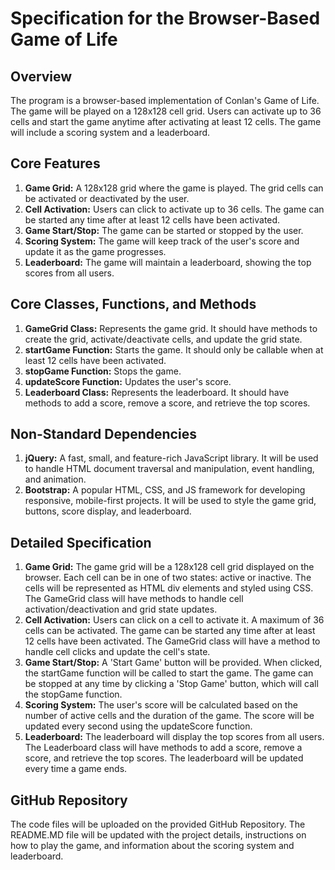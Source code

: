 # Specification for the Browser-Based Game of Life

## Overview
The program is a browser-based implementation of Conlan's Game of Life. The game will be played on a 128x128 cell grid. Users can activate up to 36 cells and start the game anytime after activating at least 12 cells. The game will include a scoring system and a leaderboard.

## Core Features
1. **Game Grid:** A 128x128 grid where the game is played. The grid cells can be activated or deactivated by the user.
2. **Cell Activation:** Users can click to activate up to 36 cells. The game can be started any time after at least 12 cells have been activated.
3. **Game Start/Stop:** The game can be started or stopped by the user.
4. **Scoring System:** The game will keep track of the user's score and update it as the game progresses.
5. **Leaderboard:** The game will maintain a leaderboard, showing the top scores from all users.

## Core Classes, Functions, and Methods
1. **GameGrid Class:** Represents the game grid. It should have methods to create the grid, activate/deactivate cells, and update the grid state.
2. **startGame Function:** Starts the game. It should only be callable when at least 12 cells have been activated.
3. **stopGame Function:** Stops the game.
4. **updateScore Function:** Updates the user's score.
5. **Leaderboard Class:** Represents the leaderboard. It should have methods to add a score, remove a score, and retrieve the top scores.

## Non-Standard Dependencies
1. **jQuery:** A fast, small, and feature-rich JavaScript library. It will be used to handle HTML document traversal and manipulation, event handling, and animation.
2. **Bootstrap:** A popular HTML, CSS, and JS framework for developing responsive, mobile-first projects. It will be used to style the game grid, buttons, score display, and leaderboard.

## Detailed Specification
1. **Game Grid:** The game grid will be a 128x128 cell grid displayed on the browser. Each cell can be in one of two states: active or inactive. The cells will be represented as HTML div elements and styled using CSS. The GameGrid class will have methods to handle cell activation/deactivation and grid state updates.
2. **Cell Activation:** Users can click on a cell to activate it. A maximum of 36 cells can be activated. The game can be started any time after at least 12 cells have been activated. The GameGrid class will have a method to handle cell clicks and update the cell's state.
3. **Game Start/Stop:** A 'Start Game' button will be provided. When clicked, the startGame function will be called to start the game. The game can be stopped at any time by clicking a 'Stop Game' button, which will call the stopGame function.
4. **Scoring System:** The user's score will be calculated based on the number of active cells and the duration of the game. The score will be updated every second using the updateScore function.
5. **Leaderboard:** The leaderboard will display the top scores from all users. The Leaderboard class will have methods to add a score, remove a score, and retrieve the top scores. The leaderboard will be updated every time a game ends.

## GitHub Repository
The code files will be uploaded on the provided GitHub Repository. The README.MD file will be updated with the project details, instructions on how to play the game, and information about the scoring system and leaderboard.